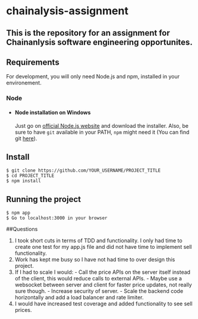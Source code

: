 # chainalysis-assignment
This is the repository for an assignment for Chainanlysis software engineering opportunites.
---
## Requirements

For development, you will only need Node.js and npm, installed in your environement.

### Node
- #### Node installation on Windows

  Just go on [official Node.js website](https://nodejs.org/) and download the installer.
Also, be sure to have `git` available in your PATH, `npm` might need it (You can find git [here](https://git-scm.com/)).

## Install

    $ git clone https://github.com/YOUR_USERNAME/PROJECT_TITLE
    $ cd PROJECT_TITLE
    $ npm install

## Running the project

    $ npm app
    $ Go to localhost:3000 in your browser

##Questions

  1. I took short cuts in terms of TDD and functionality. I only had time to create one test for my app.js file and did not have time to implement sell functionality.
  2. Work has kept me busy so I have not had time to over design this project.
  3. If I had to scale I would:
    - Call the price APIs on the server itself instead of the client, this would reduce calls to external APIs.
    - Maybe use a websocket between server and client for faster price updates, not really sure though.
    - Increase security of server.
    - Scale the backend code horizontally and add a load balancer and rate limiter.
  4. I would have increased test coverage and added functionality to see sell prices.
    

